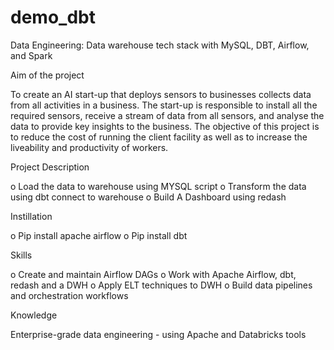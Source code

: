 # demo_dbt

Data Engineering: Data warehouse tech stack with MySQL, DBT, Airflow, and Spark

Aim of the project

To create an AI start-up that deploys sensors to businesses collects data from all activities in a business. 
The start-up is responsible to install all the required sensors, receive a stream of data from all sensors, 
and analyse the data to provide key insights to the business. The objective of this project is to reduce the 
cost of running the client facility as well as to increase the liveability and productivity of workers.

Project Description

o	Load the data to warehouse using MYSQL script
o	Transform the data using dbt connect to warehouse
o	Build A Dashboard using redash

Instillation

o	Pip install apache airflow
o	Pip install dbt

Skills

o	Create and maintain Airflow DAGs
o	Work with Apache Airflow, dbt, redash  and a DWH
o	Apply ELT techniques to DWH
o	Build data pipelines and orchestration workflows

Knowledge

Enterprise-grade data engineering - using Apache and Databricks tools
